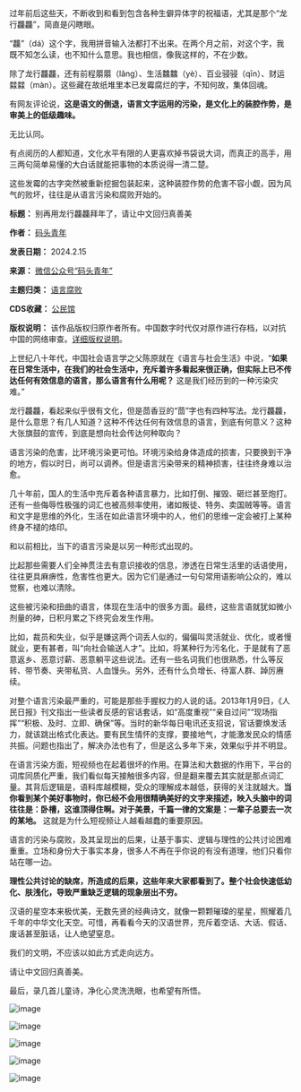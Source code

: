 过年前后这些天，不断收到和看到包含各种生僻异体字的祝福语，尤其是那个“龙行龘龘”，简直是闪瞎眼。


“龘”（dá）这个字，我用拼音输入法都打不出来。在两个月之前，对这个字，我既不知怎么读，也不知什么意思。我也相信，像我这样的，不在少数。


除了龙行龘龘，还有前程朤朤（lǎng）、生活䲜䲜（yè）、百业骎骎（qīn）、财运㵘㵘（màn）。这些藏在故纸堆里本已发霉腐烂的字，不知何故，集体回魂。


有网友评论说，**这是语文的倒退，语言文字运用的污染，是文化上的装腔作势，是审美上的低级趣味。** 


无比认同。


有点阅历的人都知道，文化水平有限的人更喜欢掉书袋说大词，而真正的高手，用三两句简单易懂的大白话就能把事物的本质说得一清二楚。


这些发霉的古字突然被重新挖掘包装起来，这种装腔作势的危害不容小觑，因为风气的败坏，往往是从语言污染和腐败开始的。




**标题：** 别再用龙行龘龘拜年了，请让中文回归真善美  

**作者：** [码头青年](https://chinadigitaltimes.net/space/码头青年)  

**发表日期：** 2024.2.15  

**来源：** [微信公众号“码头青年”](https://web.archive.org/web/https://mp.weixin.qq.com/s/5uMq-sitEBJ6Im_GbYzJNA)  

**主题归类：** [语言腐败](https://chinadigitaltimes.net/space/语言腐败)  

**CDS收藏：** [公民馆](https://chinadigitaltimes.net/space/%E5%85%AC%E6%B0%91%E9%A6%86)  

**版权说明：** 该作品版权归原作者所有。中国数字时代仅对原作进行存档，以对抗中国的网络审查。[详细版权说明](https://chinadigitaltimes.net/chinese/copyright)。


上世纪八十年代，中国社会语言学之父陈原就在《语言与社会生活》中说，“**如果在日常生活中，在我们的社会生活中，充斥着许多看起来很正确，但实际上已不传达任何有效信息的语言，那么语言有什么用呢？** 这是我们经历到的一种污染灾难。”


龙行龘龘，看起来似乎很有文化，但是茴香豆的“茴”字也有四种写法。龙行龘龘，是什么意思？有几人知道？这种不传达任何有效信息的语言，到底有何意义？这种大张旗鼓的宣传，到底是想向社会传达何种取向？


语言污染的危害，比环境污染更可怕。环境污染给身体造成的损害，只要换到干净的地方，假以时日，尚可以调养。但是语言污染带来的精神损害，往往终身难以治愈。


几十年前，国人的生活中充斥着各种语言暴力，比如打倒、摧毁、砸烂甚至炮打。还有一些侮辱性极强的词汇也被高频率使用，诸如叛徒、特务、卖国贼等等。语言和文字是思维的外化，生活在如此语言环境中的人，他们的思维一定会被打上某种终身不褪的烙印。


和以前相比，当下的语言污染是以另一种形式出现的。


比起那些需要人们全神贯注去有意识接收的信息，渗透在日常生活里的话语使用，往往更具麻痹性，危害性也更大。因为它们是通过一句句常用语影响公众的，难以觉察，也难以清除。


这些被污染和扭曲的语言，体现在生活中的很多方面。最终，这些言语就犹如微小剂量的砷，日积月累之下终究会发生作用。


比如，裁员和失业，似乎是嫌这两个词丢人似的，偏偏叫灵活就业、优化，或者慢就业，更有甚者，叫“向社会输送人才”。比如，将某种行为污名化，于是就有了恶意返乡、恶意讨薪、恶意躺平这些说法。还有一些名词我们也很熟悉，什么等反转、带节奏、夹带私货、人血馒头。另外，还有什么负增长、待富人群、踔厉赓续。


对整个语言污染最严重的，可能是那些手握权力的人说的话。2013年1月9日，《人民日报》刊文指出一些读者反感的官话套话，如“高度重视”“亲自过问”“现场指挥”“积极、及时、立即、确保”等。当时的新华每日电讯还支招说，官话要焕发活力，就该跳出格式化表达。要有民生情怀的支撑，要接地气，才能激发民众的情感共振。问题也指出了，解决办法也有了，但是这么多年下来，效果似乎并不明显。


在语言污染方面，短视频也在起着很坏的作用。在算法和大数据的作用下，平台的词库同质化严重，我们看似每天接触很多内容，但是翻来覆去其实就是那点词汇量。其背后逻辑是，语料库越模糊，受众的理解成本越低，获得的关注就越大。**当你看到某个美好事物时，你已经不会用很精确美好的文字来描述，映入头脑中的词往往是：卧槽，这谁顶得住啊。对于美景，千篇一律的文案是：一辈子总要去一次的某地。** 这就是为什么短视频让人越看越蠢的重要原因。


语言的污染与腐败，及其呈现出的后果，让基于事实、逻辑与理性的公共讨论困难重重。立场和身份大于事实本身，很多人不再在乎你说的有没有道理，他们只看你站在哪一边。


**理性公共讨论的缺席，所造成的后果，这些年来大家都看到了。整个社会快速低幼化、肤浅化，导致严重缺乏逻辑的现象层出不穷。** 


汉语的星空本来极优美，无数先贤的经典诗文，就像一颗颗璀璨的星星，照耀着几千年的中华文化天空。可惜，再看看今天的汉语世界，充斥着空话、大话、假话、废话甚至脏话，让人绝望窒息。


我们的文明，不应该以如此方式走向远方。


请让中文回归真善美。


最后，录几首儿童诗，净化心灵洗洗眼，也希望有所悟。


![image](https://chinadigitaltimes.net/chinese/files/2024/02/post-705080-65cdf1c39f15b.png)


![image](https://chinadigitaltimes.net/chinese/files/2024/02/post-705080-65cdf1c3acc49.png)


![image](https://chinadigitaltimes.net/chinese/files/2024/02/post-705080-65cdf1c3b99a6.png)


![image](https://chinadigitaltimes.net/chinese/files/2024/02/post-705080-65cdf1c3c767f.png)


![image](https://chinadigitaltimes.net/chinese/files/2024/02/post-705080-65cdf1c3d13fb.png)

